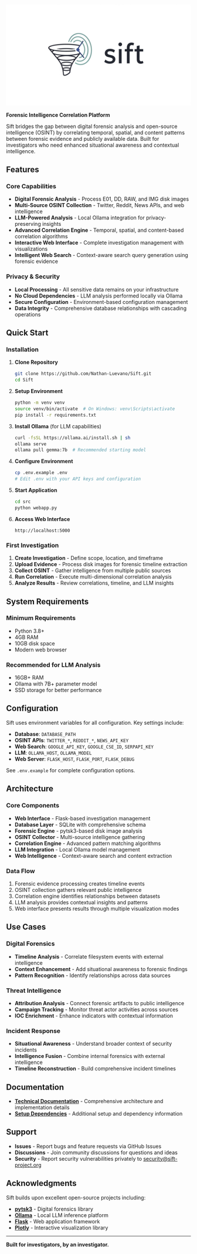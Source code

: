 
![Sift Logo](Sift.jpg)

**Forensic Intelligence Correlation Platform**

Sift bridges the gap between digital forensic analysis and open-source intelligence (OSINT) by correlating temporal, spatial, and content patterns between forensic evidence and publicly available data. Built for investigators who need enhanced situational awareness and contextual intelligence.

## Features

### Core Capabilities
- **Digital Forensic Analysis** - Process E01, DD, RAW, and IMG disk images
- **Multi-Source OSINT Collection** - Twitter, Reddit, News APIs, and web intelligence
- **LLM-Powered Analysis** - Local Ollama integration for privacy-preserving insights
- **Advanced Correlation Engine** - Temporal, spatial, and content-based correlation algorithms
- **Interactive Web Interface** - Complete investigation management with visualizations
- **Intelligent Web Search** - Context-aware search query generation using forensic evidence

### Privacy & Security
- **Local Processing** - All sensitive data remains on your infrastructure
- **No Cloud Dependencies** - LLM analysis performed locally via Ollama
- **Secure Configuration** - Environment-based configuration management
- **Data Integrity** - Comprehensive database relationships with cascading operations

## Quick Start

### Installation

1. **Clone Repository**
   ```bash
   git clone https://github.com/Nathan-Luevano/Sift.git
   cd Sift
   ```

2. **Setup Environment**
   ```bash
   python -m venv venv
   source venv/bin/activate  # On Windows: venv\Scripts\activate
   pip install -r requirements.txt
   ```

3. **Install Ollama** (for LLM capabilities)
   ```bash
   curl -fsSL https://ollama.ai/install.sh | sh
   ollama serve
   ollama pull gemma:7b  # Recommended starting model
   ```

4. **Configure Environment**
   ```bash
   cp .env.example .env
   # Edit .env with your API keys and configuration
   ```

5. **Start Application**
   ```bash
   cd src
   python webapp.py
   ```

6. **Access Web Interface**
   ```
   http://localhost:5000
   ```

### First Investigation

1. **Create Investigation** - Define scope, location, and timeframe
2. **Upload Evidence** - Process disk images for forensic timeline extraction
3. **Collect OSINT** - Gather intelligence from multiple public sources
4. **Run Correlation** - Execute multi-dimensional correlation analysis
5. **Analyze Results** - Review correlations, timeline, and LLM insights

## System Requirements

### Minimum Requirements
- Python 3.8+
- 4GB RAM
- 10GB disk space
- Modern web browser

### Recommended for LLM Analysis
- 16GB+ RAM
- Ollama with 7B+ parameter model
- SSD storage for better performance

## Configuration

Sift uses environment variables for all configuration. Key settings include:

- **Database**: `DATABASE_PATH`
- **OSINT APIs**: `TWITTER_*`, `REDDIT_*`, `NEWS_API_KEY`
- **Web Search**: `GOOGLE_API_KEY`, `GOOGLE_CSE_ID`, `SERPAPI_KEY`
- **LLM**: `OLLAMA_HOST`, `OLLAMA_MODEL`
- **Web Server**: `FLASK_HOST`, `FLASK_PORT`, `FLASK_DEBUG`

See `.env.example` for complete configuration options.

## Architecture

### Core Components
- **Web Interface** - Flask-based investigation management
- **Database Layer** - SQLite with comprehensive schema
- **Forensic Engine** - pytsk3-based disk image analysis
- **OSINT Collector** - Multi-source intelligence gathering
- **Correlation Engine** - Advanced pattern matching algorithms
- **LLM Integration** - Local Ollama model management
- **Web Intelligence** - Context-aware search and content extraction

### Data Flow
1. Forensic evidence processing creates timeline events
2. OSINT collection gathers relevant public intelligence  
3. Correlation engine identifies relationships between datasets
4. LLM analysis provides contextual insights and patterns
5. Web interface presents results through multiple visualization modes

## Use Cases

### Digital Forensics
- **Timeline Analysis** - Correlate filesystem events with external intelligence
- **Context Enhancement** - Add situational awareness to forensic findings
- **Pattern Recognition** - Identify relationships across data sources

### Threat Intelligence
- **Attribution Analysis** - Connect forensic artifacts to public intelligence
- **Campaign Tracking** - Monitor threat actor activities across sources
- **IOC Enrichment** - Enhance indicators with contextual information

### Incident Response
- **Situational Awareness** - Understand broader context of security incidents
- **Intelligence Fusion** - Combine internal forensics with external intelligence
- **Timeline Reconstruction** - Build comprehensive incident timelines

## Documentation

- **[Technical Documentation](docs/TECHNICAL_DOCUMENTATION.md)** - Comprehensive architecture and implementation details
- **[Setup Dependencies](docs/SETUP_DEPENDENCIES.md)** - Additional setup and dependency information


## Support

- **Issues** - Report bugs and feature requests via GitHub Issues
- **Discussions** - Join community discussions for questions and ideas
- **Security** - Report security vulnerabilities privately to security@sift-project.org

## Acknowledgments

Sift builds upon excellent open-source projects including:

- **[pytsk3](https://github.com/py4n6/pytsk)** - Digital forensics library
- **[Ollama](https://ollama.ai/)** - Local LLM inference platform
- **[Flask](https://flask.palletsprojects.com/)** - Web application framework
- **[Plotly](https://plotly.com/python/)** - Interactive visualization library

---

**Built for investigators, by an investigator.**